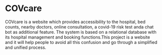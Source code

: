 # COVcare
COVcare is a website which provides accessibility to the hospital, bed counts, nearby doctors, online consultation, a covid-19 risk test anda chat bot as additional feature. The system is based on a relational database with its hospital management and booking functions.This project is a website and it will help people to avoid all this confusion and go through a simplified and unified process.
